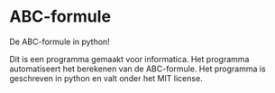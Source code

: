 # ABC-formule
De ABC-formule in python!

Dit is een programma gemaakt voor informatica. Het programma automatiseert het berekenen van de ABC-formule. Het programma is geschreven in python en valt onder het MIT license.
